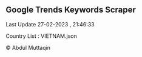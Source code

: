 

## Google Trends Keywords Scraper 
 
Last Update 27-02-2023 , 21:46:33

Country List :
VIETNAM.json



© Abdul Muttaqin 
